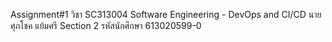 Assignment#1 วิชา SC313004 Software Engineering - DevOps and CI/CD นาย ศุภโชค แย้มศรี Section 2 รหัสนักศึกษา 613020599-0
